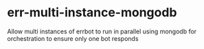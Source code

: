 # err-multi-instance-mongodb
Allow multi instances of errbot to run in parallel using mongodb for orchestration to ensure only one bot responds
